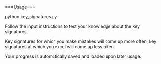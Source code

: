 ===Usage===

python key_signatures.py


Follow the input instructions to test your knowledge about the key signatures.

Key signatures for which you make mistakes will come up more often,
key signatures at which you excel will come up less often.

Your progress is automatically saved and loaded upon later usage.
